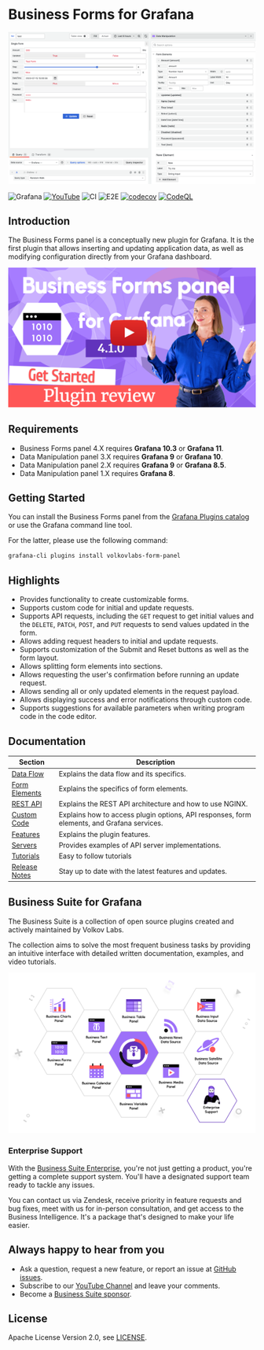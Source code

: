 # Business Forms for Grafana

![Forms](https://raw.githubusercontent.com/volkovlabs/business-forms/main/src/img/panel.png)

![Grafana](https://img.shields.io/badge/Grafana-11.3-orange)
[![YouTube](https://img.shields.io/badge/YouTube-Playlist-red)](https://www.youtube.com/playlist?list=PLPow72ygztmRXSNBxyw0sFnnvNRY_CsSA)
![CI](https://github.com/volkovlabs/business-forms/workflows/CI/badge.svg)
![E2E](https://github.com/volkovlabs/business-forms/workflows/E2E/badge.svg)
[![codecov](https://codecov.io/gh/VolkovLabs/business-forms/branch/main/graph/badge.svg)](https://codecov.io/gh/VolkovLabs/business-forms)
[![CodeQL](https://github.com/VolkovLabs/business-forms/actions/workflows/codeql-analysis.yml/badge.svg)](https://github.com/VolkovLabs/business-forms/actions/workflows/codeql-analysis.yml)

## Introduction

The Business Forms panel is a conceptually new plugin for Grafana. It is the first plugin that allows inserting and updating application data, as well as modifying configuration directly from your Grafana dashboard.

[![Use REST API, Data Source and Queries to manipulate your data](https://raw.githubusercontent.com/volkovlabs/business-forms/main/img/business-forms.png)](https://youtu.be/ulbe8U8-IFA)

## Requirements

- Business Forms panel 4.X requires **Grafana 10.3** or **Grafana 11**.
- Data Manipulation panel 3.X requires **Grafana 9** or **Grafana 10**.
- Data Manipulation panel 2.X requires **Grafana 9** or **Grafana 8.5**.
- Data Manipulation panel 1.X requires **Grafana 8**.

## Getting Started

You can install the Business Forms panel from the [Grafana Plugins catalog](https://grafana.com/grafana/plugins/volkovlabs-form-panel/) or use the Grafana command line tool.

For the latter, please use the following command:

```bash
grafana-cli plugins install volkovlabs-form-panel
```

## Highlights

- Provides functionality to create customizable forms.
- Supports custom code for initial and update requests.
- Supports API requests, including the `GET` request to get initial values and the `DELETE`, `PATCH`, `POST`, and `PUT` requests to send values updated in the form.
- Allows adding request headers to initial and update requests.
- Supports customization of the Submit and Reset buttons as well as the form layout.
- Allows splitting form elements into sections.
- Allows requesting the user's confirmation before running an update request.
- Allows sending all or only updated elements in the request payload.
- Allows displaying success and error notifications through custom code.
- Supports suggestions for available parameters when writing program code in the code editor.

## Documentation

| Section                                                                      | Description                                                                                |
| ---------------------------------------------------------------------------- | ------------------------------------------------------------------------------------------ |
| [Data Flow](https://volkovlabs.io/plugins/business-forms/data-flow/)         | Explains the data flow and its specifics.                                                  |
| [Form Elements](https://volkovlabs.io/plugins/business-forms/form-elements/) | Explains the specifics of form elements.                                                   |
| [REST API](https://volkovlabs.io/plugins/business-forms/architecture/)       | Explains the REST API architecture and how to use NGINX.                                   |
| [Custom Code](https://volkovlabs.io/plugins/business-forms/code/)            | Explains how to access plugin options, API responses, form elements, and Grafana services. |
| [Features](https://volkovlabs.io/plugins/business-forms/features/)           | Explains the plugin features.                                                              |
| [Servers](https://volkovlabs.io/plugins/business-forms/servers/)             | Provides examples of API server implementations.                                           |
| [Tutorials](https://volkovlabs.io/plugins/business-forms/tutorials/)         | Easy to follow tutorials                                                                   |
| [Release Notes](https://volkovlabs.io/plugins/business-forms/release/)       | Stay up to date with the latest features and updates.                                      |

## Business Suite for Grafana

The Business Suite is a collection of open source plugins created and actively maintained by Volkov Labs.

The collection aims to solve the most frequent business tasks by providing an intuitive interface with detailed written documentation, examples, and video tutorials.

[![Business Suite for Grafana](https://raw.githubusercontent.com/VolkovLabs/.github/main/business.png)](https://volkovlabs.io/plugins/)

### Enterprise Support

With the [Business Suite Enterprise](https://volkovlabs.io/pricing/), you're not just getting a product, you're getting a complete support system. You'll have a designated support team ready to tackle any issues.

You can contact us via Zendesk, receive priority in feature requests and bug fixes, meet with us for in-person consultation, and get access to the Business Intelligence. It's a package that's designed to make your life easier.

## Always happy to hear from you

- Ask a question, request a new feature, or report an issue at [GitHub issues](https://github.com/volkovlabs/business-forms/issues).
- Subscribe to our [YouTube Channel](https://youtube.com/@volkovlabs) and leave your comments.
- Become a [Business Suite sponsor](https://github.com/sponsors/VolkovLabs).

## License

Apache License Version 2.0, see [LICENSE](https://github.com/volkovlabs/business-forms/blob/main/LICENSE).
